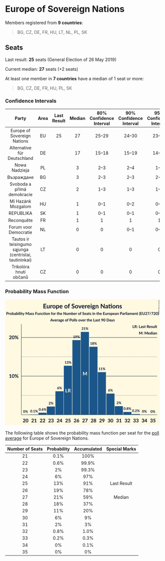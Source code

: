 # Europe of Sovereign Nations

Members registered from **9 countries**:

> BG, CZ, DE, FR, HU, LT, NL, PL, SK

## Seats

Last result: **25** seats (General Election of 26 May 2019)

Current median: **27** seats (+2 seats)

At least one member in **7 countries** have a median of 1 seat or more:

> BG, CZ, DE, FR, HU, PL, SK

### Confidence Intervals

| Party | Area | Last Result | Median | 80% Confidence Interval | 90% Confidence Interval | 95% Confidence Interval | 99% Confidence Interval |
|:-----:|:----:|:-----------:|:------:|:-----------------------:|:-----------------------:|:-----------------------:|:-----------------------:|
| Europe of Sovereign Nations | EU | 25 | 27 | 25–29 | 24–30 | 23–31 | 22–32 |
| Alternative für Deutschland | DE | | 17 | 15–18 | 15–19 | 14–20 | 14–21 |
| Nowa Nadzieja | PL | | 3 | 2–3 | 2–4 | 1–4 | 1–5 |
| Възраждане | BG | | 3 | 2–3 | 2–3 | 2–3 | 2–3 |
| Svoboda a přímá demokracie | CZ | | 2 | 1–3 | 1–3 | 1–3 | 0–3 |
| Mi Hazánk Mozgalom | HU | | 1 | 0–1 | 0–2 | 0–2 | 0–2 |
| REPUBLIKA | SK | | 1 | 0–1 | 0–1 | 0–2 | 0–2 |
| Reconquête | FR | | 1 | 1 | 1 | 1 | 1 |
| Forum voor Democratie | NL | | 0 | 0 | 0–1 | 0–1 | 0–1 |
| Tautos ir teisingumo sąjunga (centristai, tautininkai) | LT | | 0 | 0 | 0 | 0 | 0 |
| Trikolóra hnutí občanů | CZ | | 0 | 0 | 0 | 0 | 0 |

### Probability Mass Function

![Graph with seats probability mass function not yet produced](average-2024-09-30-seats-pmf-europeofsovereignnations.png "Seats Probability Mass Function")

The following table shows the probability mass function per seat for the [poll average](average-2024-09-30.html) for Europe of Sovereign Nations.

| Number of Seats | Probability | Accumulated | Special Marks |
|:---------------:|:-----------:|:-----------:|:-------------:|
| 21 | 0.1% | 100% |  |
| 22 | 0.6% | 99.9% |  |
| 23 | 2% | 99.3% |  |
| 24 | 6% | 97% |  |
| 25 | 13% | 91% | Last Result |
| 26 | 19% | 78% |  |
| 27 | 21% | 59% | Median |
| 28 | 18% | 37% |  |
| 29 | 11% | 20% |  |
| 30 | 6% | 9% |  |
| 31 | 2% | 3% |  |
| 32 | 0.8% | 1.0% |  |
| 33 | 0.2% | 0.3% |  |
| 34 | 0% | 0.1% |  |
| 35 | 0% | 0% |  |


